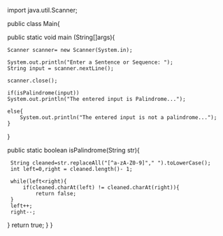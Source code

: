 import java.util.Scanner;

public class Main{

public static void main (String[]args){

    Scanner scanner= new Scanner(System.in);
    
    System.out.println("Enter a Sentence or Sequence: ");
    String input = scanner.nextLine();
    
    scanner.close();
    
    if(isPalindrome(input))
    System.out.println("The entered input is Palindrome...");
    
    else{
        System.out.println("The entered input is not a palindrome...");
    }
    
}

 public static boolean isPalindrome(String str){
     
     String cleaned=str.replaceAll("[^a-zA-Z0-9]"," ").toLowerCase();
     int left=0,right = cleaned.length()- 1;
     
     while(left<right){
         if(cleaned.charAt(left) != cleaned.charAt(right)){
             return false;
     }
     left++;
     right--;
 }
 return true;
 } 
}
